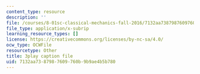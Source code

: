 ```yaml
---
content_type: resource
description: ''
file: /courses/8-01sc-classical-mechanics-fall-2016/7132aa7387987609760b9b9ae4b5b780_FlHKTvUjD6g.srt
file_type: application/x-subrip
learning_resource_types: []
license: https://creativecommons.org/licenses/by-nc-sa/4.0/
ocw_type: OCWFile
resourcetype: Other
title: 3play caption file
uid: 7132aa73-8798-7609-760b-9b9ae4b5b780
---
```

